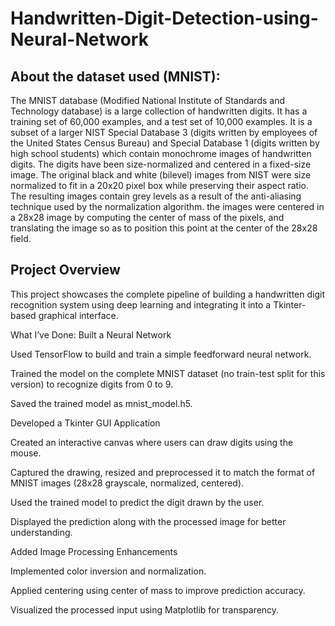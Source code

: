 # Handwritten-Digit-Detection-using-Neural-Network

## About the dataset used (MNIST):

The MNIST database (Modified National Institute of Standards and Technology database) is a large collection of handwritten digits. It has a training set of 60,000 examples, and a test set of 10,000 examples. It is a subset of a larger NIST Special Database 3 (digits written by employees of the United States Census Bureau) and Special Database 1 (digits written by high school students) which contain monochrome images of handwritten digits. The digits have been size-normalized and centered in a fixed-size image. The original black and white (bilevel) images from NIST were size normalized to fit in a 20x20 pixel box while preserving their aspect ratio. The resulting images contain grey levels as a result of the anti-aliasing technique used by the normalization algorithm. the images were centered in a 28x28 image by computing the center of mass of the pixels, and translating the image so as to position this point at the center of the 28x28 field.

## Project Overview
This project showcases the complete pipeline of building a handwritten digit recognition system using deep learning and integrating it into a Tkinter-based graphical interface.

What I’ve Done:
Built a Neural Network

Used TensorFlow to build and train a simple feedforward neural network.

Trained the model on the complete MNIST dataset (no train-test split for this version) to recognize digits from 0 to 9.

Saved the trained model as mnist_model.h5.

Developed a Tkinter GUI Application

Created an interactive canvas where users can draw digits using the mouse.

Captured the drawing, resized and preprocessed it to match the format of MNIST images (28x28 grayscale, normalized, centered).

Used the trained model to predict the digit drawn by the user.

Displayed the prediction along with the processed image for better understanding.

Added Image Processing Enhancements

Implemented color inversion and normalization.

Applied centering using center of mass to improve prediction accuracy.

Visualized the processed input using Matplotlib for transparency.

